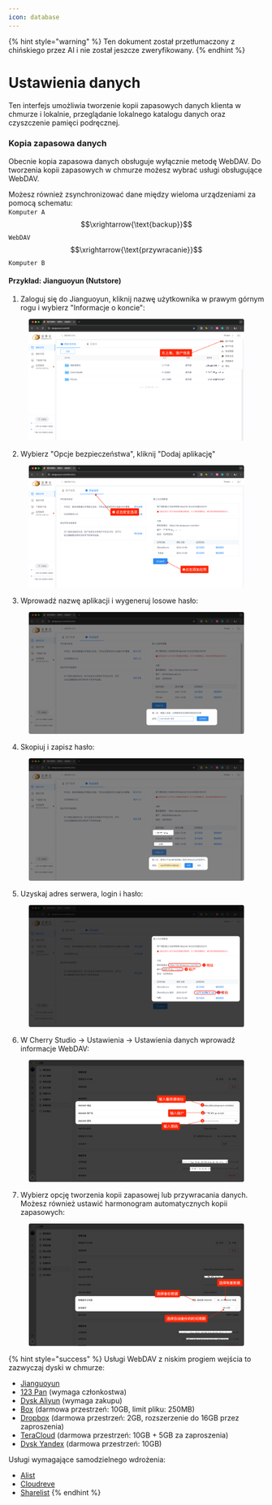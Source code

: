 ```yaml
---
icon: database
---
```


{% hint style="warning" %}
Ten dokument został przetłumaczony z chińskiego przez AI i nie został jeszcze zweryfikowany.
{% endhint %}

# Ustawienia danych

Ten interfejs umożliwia tworzenie kopii zapasowych danych klienta w chmurze i lokalnie, przeglądanie lokalnego katalogu danych oraz czyszczenie pamięci podręcznej.

### Kopia zapasowa danych

Obecnie kopia zapasowa danych obsługuje wyłącznie metodę WebDAV. Do tworzenia kopii zapasowych w chmurze możesz wybrać usługi obsługujące WebDAV.

Możesz również zsynchronizować dane między wieloma urządzeniami za pomocą schematu:  
`Komputer A` $$\xrightarrow{\text{backup}}$$ `WebDAV` $$\xrightarrow{\text{przywracanie}}$$ `Komputer B`

#### Przykład: Jianguoyun (Nutstore)

1. Zaloguj się do Jianguoyun, kliknij nazwę użytkownika w prawym górnym rogu i wybierz "Informacje o koncie":

<figure><img src="../../../.gitbook/assets/image (39).png" alt=""><figcaption></figcaption></figure>

2. Wybierz "Opcje bezpieczeństwa", kliknij "Dodaj aplikację"

<figure><img src="../../../.gitbook/assets/image (40).png" alt=""><figcaption></figcaption></figure>

3. Wprowadź nazwę aplikacji i wygeneruj losowe hasło:

<figure><img src="../../../.gitbook/assets/image (41).png" alt=""><figcaption></figcaption></figure>

4. Skopiuj i zapisz hasło:

<figure><img src="../../../.gitbook/assets/image (42).png" alt=""><figcaption></figcaption></figure>

5. Uzyskaj adres serwera, login i hasło:

<figure><img src="../../../.gitbook/assets/image (43).png" alt=""><figcaption></figcaption></figure>

6. W Cherry Studio → Ustawienia → Ustawienia danych wprowadź informacje WebDAV:

<figure><img src="../../../.gitbook/assets/image (48).png" alt=""><figcaption></figcaption></figure>

7. Wybierz opcję tworzenia kopii zapasowej lub przywracania danych. Możesz również ustawić harmonogram automatycznych kopii zapasowych:

<figure><img src="../../../.gitbook/assets/image (47).png" alt=""><figcaption></figcaption></figure>

{% hint style="success" %}
Usługi WebDAV z niskim progiem wejścia to zazwyczaj dyski w chmurze:
* [Jianguoyun](https://www.jianguoyun.com/)
* [123 Pan](https://www.123pan.com/) (wymaga członkostwa)
* [Dysk Aliyun](https://www.alipan.com/) (wymaga zakupu)
* [Box](https://www.box.com/) (darmowa przestrzeń: 10GB, limit pliku: 250MB)
* [Dropbox](https://www.dropbox.com/) (darmowa przestrzeń: 2GB, rozszerzenie do 16GB przez zaproszenia)
* [TeraCloud](https://teracloud.jp/en/) (darmowa przestrzeń: 10GB + 5GB za zaproszenia)
* [Dysk Yandex](https://disk.yandex.com/) (darmowa przestrzeń: 10GB)

Usługi wymagające samodzielnego wdrożenia:
* [Alist](https://alist.nn.ci/zh/)
* [Cloudreve](https://cloudreve.org/)
* [Sharelist](https://github.com/reruin/sharelist)
{% endhint %}